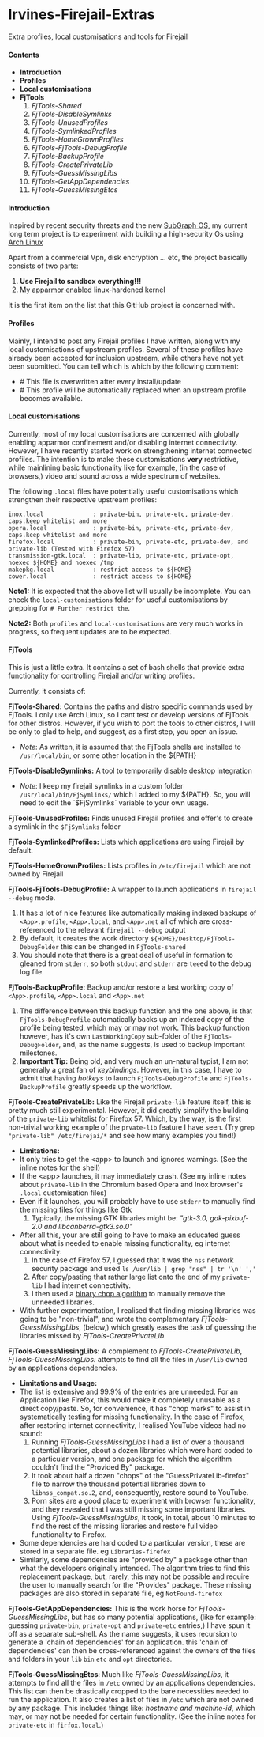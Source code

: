 # Irvines-Firejail-Extras
Extra profiles, local customisations and tools for Firejail

#### Contents
* **Introduction**
* **Profiles**
* **Local customisations**
* **FjTools**
  1. *FjTools-Shared*
  1. *FjTools-DisableSymlinks*
  1. *FjTools-UnusedProfiles*
  1. *FjTools-SymlinkedProfiles*
  1. *FjTools-HomeGrownProfiles*
  1. *FjTools-FjTools-DebugProfile*
  1. *FjTools-BackupProfile*
  1. *FjTools-CreatePrivateLib*
  1. *FjTools-GuessMissingLibs*
  1. *FjTools-GetAppDependencies*
  1. *FjTools-GuessMissingEtcs*


#### Introduction
Inspired by recent security threats and the new [SubGraph OS](https://subgraph.com/), my current long term project is to experiment with building a high-security Os using [Arch Linux](https://www.archlinux.org)

Apart from a commercial Vpn, disk encryption ... etc, the project basically consists of two parts:
1. **Use Firejail to sandbox everything!!!**
1. My [apparmor enabled](https://aur.archlinux.org/pkgbase/linux-hardened-apparmor/) linux-hardened kernel

It is the first item on the list that this GitHub project is concerned with.

#### Profiles
Mainly, I intend to post any Firejail profiles I have written, along with my local customisations of upstream profiles. Several of these profiles have already been accepted for inclusion upstream, while others have not yet been submitted. You can tell which is which by the following comment:
* \# This file is overwritten after every install/update
* \# This profile will be automatically replaced when an upstream profile becomes available.

#### Local customisations
Currently, most of my local customisations are concerned with globally enabling apparmor confinement and/or disabling internet connectivity. However, I have recently started work on strengthening internet connected profiles. The intention is to make these customisations **very** restrictive, while mainlining basic functionality like for example, (in the case of browsers,) video and sound across a wide spectrum of websites.

The following `.local` files have potentially useful customisations which strengthen their respective upstream profiles:
```
inox.local        		: private-bin, private-etc, private-dev, caps.keep whitelist and more
opera.local       		: private-bin, private-etc, private-dev, caps.keep whitelist and more
firefox.local     		: private-bin, private-etc, private-dev, and private-lib (Tested with Firefox 57)
transmission-gtk.local  : private-lib, private-etc, private-opt, noexec ${HOME} and noexec /tmp
makepkg.local     		: restrict access to ${HOME}
cower.local       		: restrict access to ${HOME}
```

**Note1:** It is expected that the above list will usually be incomplete. You can check the `local-customisations` folder for useful customisations by grepping for `# Further restrict the`.

**Note2:** Both `profiles` and `local-customisations` are very much works in progress, so frequent updates are to be expected.

#### FjTools
This is just a little extra. It contains a set of bash shells that provide extra functionality for controlling Firejail and/or writing profiles.

Currently, it consists of:

**FjTools-Shared:** Contains the paths and distro specific commands used by FjTools. I only use Arch Linux, so I cant test or develop versions of FjTools for other distros. However, if you wish to port the tools to other distros, I will be only to glad to help, and suggest, as a first step, you open an issue.
* *Note*: As written, it is assumed that the FjTools shells are installed to `/usr/local/bin`, or some other location in the ${PATH}

**FjTools-DisableSymlinks:** A tool to temporarily disable desktop integration
* *Note*: I keep my firejail symlinks in a custom folder `/usr/local/bin/FjSymlinks/` which I added to my ${PATH}. So, you will need to edit the `$FjSymlinks` variable to your own usage.

**FjTools-UnusedProfiles:** Finds unused Firejail profiles and offer's to create a symlink in the `$FjSymlinks` folder

**FjTools-SymlinkedProfiles:** Lists which applications are using Firejail by default.

**FjTools-HomeGrownProfiles:** Lists profiles in `/etc/firejail` which are not owned by Firejail

**FjTools-FjTools-DebugProfile:** A wrapper to launch applications in `firejail --debug` mode.
1. It has a lot of nice features like automatically making indexed backups of `<App>.profile`, `<App>.local`, and `<App>.net` all of which are cross-referenced to the relevant `firejail --debug` output
1. By default, it creates the work directory `${HOME}/Desktop/FjTools-DebugFolder` this can be changed in `FjTools-shared`
1. You should note that there is a great deal of useful in formation to gleaned from `stderr`, so both `stdout` and `stderr` are `tee`ed to the debug log file.

**FjTools-BackupProfile:** Backup and/or restore a last working copy of `<App>.profile`, `<App>.local` and `<App>.net`
1. The difference between this backup function and the one above, is that `FjTools-DebugProfile` automatically backs up an indexed copy of the profile being tested, which may or may not work. This backup function however, has it's own `LastWorkingCopy` sub-folder of the `FjTools-DebugFolder`, and, as the name suggests, is used to backup important milestones.
1. **Important Tip:** Being old, and very much an un-natural typist, I am not generally a great fan of *keybindings*. However, in this case, I have to admit that having *hotkeys* to launch `FjTools-DebugProfile` and `FjTools-BackupProfile` greatly speeds up the workflow.

**FjTools-CreatePrivateLib:** Like the Firejail `private-lib` feature itself, this is pretty much still experimental. However, it did greatly simplify the building of the `private-lib` whitelist for Firefox 57. Which, by the way, is the first non-trivial working example of the `prvate-lib` feature I have seen. (Try `grep "private-lib" /etc/firejai/*` and see how many examples you find!)
* **Limitations:**
* It only tries to get the \<app\> to launch and ignores warnings. (See the inline notes for the shell)
* If the \<app\>  launches, it may immediately crash. (See my inline notes about `private-lib` in the Chromium based Opera and Inox browser's `.local` customisation files)
* Even if it launches, you will probably have to use `stderr` to manually find the missing files for things like Gtk
  1. Typically, the missing GTK libraries might be: *"gtk-3.0, gdk-pixbuf-2.0 and libcanberra-gtk3.so.0"*
* After all this, your are still going to have to make an educated guess about what is needed to enable missing functionality, eg internet connectivity:
  1. In the case of Firefox 57, I guessed that it was the `nss` network security package and used `ls /usr/lib | grep "nss" | tr '\n' ','`
  1. After copy/pasting that rather large list onto the end of my `private-lib` I had internet connectivity.
  1. I then used a [binary chop algorithm](https://en.wikipedia.org/wiki/Binary_search_algorithm) to manually remove the unneeded libraries.
* With further experimentation, I realised that finding missing libraries was going to be "non-trivial", and wrote the complementary *FjTools-GuessMissingLibs*, (below,) which greatly eases the task of guessing the libraries missed by *FjTools-CreatePrivateLib*.

**FjTools-GuessMissingLibs:** A complement to *FjTools-CreatePrivateLib*, *FjTools-GuessMissingLibs:* attempts to find all the files in `/usr/lib` owned by an applications dependencies.
* **Limitations and Usage:**
* The list is extensive and 99.9% of the entries are unneeded. For an Application like Firefox, this would make it completely unusable as a direct copy/paste. So, for convenience, it has "chop marks" to assist in systematically testing for missing functionality. In the case of Firefox, after restoring internet connectivity, I realised YouTube videos had no sound:
  1. Running *FjTools-GuessMissingLibs* I had a list of over a thousand potential libraries, about a dozen libraries which were hard coded to a particular version, and one package for which the algorithm couldn't find the "Provided By" package.
  1. It took about half a dozen "chops" of the "GuessPrivateLib-firefox" file to narrow the thousand potential libraries  down to `libnss_compat.so.2`, and, consequently, restore sound to YouTube.
  1. Porn sites are a good place to experiment with browser functionality, and they revealed that I was still missing some important libraries. Using *FjTools-GuessMissingLibs*, it took, in total, about 10 minutes to find the rest of the missing libraries and restore full video functionality to Firefox.
* Some dependencies are hard coded to a particular version, these are stored in a separate file. eg `Libraries-firefox`
* Similarly, some dependencies are "provided by" a package other than what the developers originally intended. The algorithm tries to find this replacement package, but, rarely, this may not be possible and require the user to manually search for the "Provides" package. These missing packages are also stored in separate file, eg `NotFound-firefox`

**FjTools-GetAppDependencies:** This is the work horse for *FjTools-GuessMissingLibs*, but has so many potential applications, (like for example: guessing `private-bin`, `private-opt` and `private-etc` entries,) I have spun it off as a separate sub-shell. As the name suggests, it uses recursion to generate a 'chain of dependencies' for an application. this 'chain of dependencies' can then be cross-referenced against the owners of the files and folders in your `lib` `bin` `etc` and `opt` directories.

**FjTools-GuessMissingEtcs**: Much like *FjTools-GuessMissingLibs*, it attempts to find all the files in `/etc` owned by an applications dependencies. This list can then be drastically cropped to the bare necessities needed to run the application. It also creates a list of files in `/etc` which are not owned by any package. This includes things like: *hostname and machine-id*, which may, or may not be needed for certain functionality. (See the inline notes for `private-etc` in `firfox.local`.)
